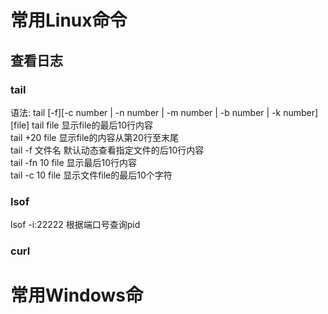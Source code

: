 # 常用Linux命令

## 查看日志
### tail
  语法: tail [-f][-c number | -n number | -m number | -b number | -k number] [file]
  tail file 显示file的最后10行内容<br>
  tail +20 file 显示file的内容从第20行至末尾<br>
  tail -f 文件名 默认动态查看指定文件的后10行内容<br>
  tail -fn 10 file 显示最后10行内容<br>
  tail -c 10 file 显示文件file的最后10个字符<br>
### lsof
  lsof -i:22222 根据端口号查询pid<br>

### curl

# 常用Windows命
